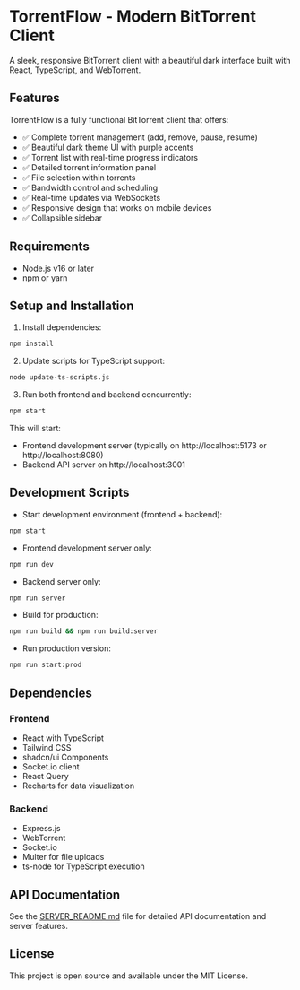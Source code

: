 
# TorrentFlow - Modern BitTorrent Client

A sleek, responsive BitTorrent client with a beautiful dark interface built with React, TypeScript, and WebTorrent.

## Features

TorrentFlow is a fully functional BitTorrent client that offers:

- ✅ Complete torrent management (add, remove, pause, resume)
- ✅ Beautiful dark theme UI with purple accents
- ✅ Torrent list with real-time progress indicators
- ✅ Detailed torrent information panel
- ✅ File selection within torrents
- ✅ Bandwidth control and scheduling
- ✅ Real-time updates via WebSockets
- ✅ Responsive design that works on mobile devices
- ✅ Collapsible sidebar

## Requirements

- Node.js v16 or later
- npm or yarn

## Setup and Installation

1. Install dependencies:
```bash
npm install
```

2. Update scripts for TypeScript support:
```bash
node update-ts-scripts.js
```

3. Run both frontend and backend concurrently:
```bash
npm start
```

This will start:
- Frontend development server (typically on http://localhost:5173 or http://localhost:8080)
- Backend API server on http://localhost:3001

## Development Scripts

- Start development environment (frontend + backend):
```bash
npm start
```

- Frontend development server only:
```bash
npm run dev
```

- Backend server only:
```bash
npm run server
```

- Build for production:
```bash
npm run build && npm run build:server
```

- Run production version:
```bash
npm run start:prod
```

## Dependencies

### Frontend
- React with TypeScript
- Tailwind CSS
- shadcn/ui Components
- Socket.io client
- React Query
- Recharts for data visualization

### Backend
- Express.js
- WebTorrent
- Socket.io
- Multer for file uploads
- ts-node for TypeScript execution

## API Documentation

See the [SERVER_README.md](SERVER_README.md) file for detailed API documentation and server features.

## License

This project is open source and available under the MIT License.
